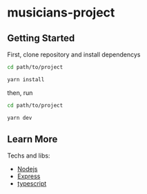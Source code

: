 # musicians-project

## Getting Started

First, clone repository and install dependencys

```bash
cd path/to/project

yarn install
```

then, run
```bash
cd path/to/project

yarn dev
```

## Learn More

Techs and libs:

- [Nodejs](https://nodejs.org/en/)
- [Express](https://expressjs.com/)
- [typescript](https://www.typescriptlang.org/)
